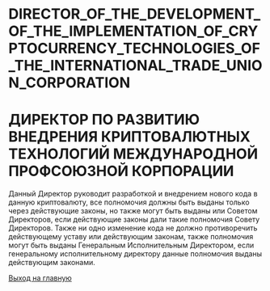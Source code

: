 # DIRECTOR_OF_THE_DEVELOPMENT_OF_THE_IMPLEMENTATION_OF_CRYPTOCURRENCY_TECHNOLOGIES_OF_THE_INTERNATIONAL_TRADE_UNION_CORPORATION 
# ДИРЕКТОР ПО РАЗВИТИЮ ВНЕДРЕНИЯ КРИПТОВАЛЮТНЫХ ТЕХНОЛОГИЙ МЕЖДУНАРОДНОЙ ПРОФСОЮЗНОЙ КОРПОРАЦИИ
Данный Директор руководит разработкой и внедрением нового кода в данную криптовалюту, все полномочия должны быть выданы только через 
действующие законы, но также могут быть выданы или Советом Директоров, если действующие законы дали такие полномочия Совету Директоров. 
Также ни одно изменение кода не должно противоречить действующему уставу или действующим законам, также полномочия могут быть выданы 
Генеральным Исполнительным Директором, если генеральному исполнительному директору данные полномочия выданы действующим законами.

[Выход на главную](../readme.md)